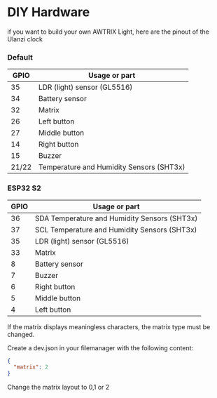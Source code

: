 # DIY Hardware

if you want to build your own AWTRIX Light, here are the pinout of the Ulanzi clock  

### Default

| GPIO  | Usage or part                                 |
|-------|-----------------------------------------------|
| 35    | LDR (light) sensor (GL5516)                   |
| 34    | Battery sensor                                |
| 32    | Matrix                                        |
| 26    | Left button                                   |
| 27    | Middle button                                 |
| 14    | Right button                                  |
| 15    | Buzzer                                        |
| 21/22 | Temperature and Humidity Sensors (SHT3x)      |


### ESP32 S2

| GPIO  | Usage or part                                 |
|-------|-----------------------------------------------|
| 36    | SDA Temperature and Humidity Sensors (SHT3x)  |
| 37    | SCL Temperature and Humidity Sensors (SHT3x)  |
| 35    | LDR (light) sensor (GL5516)                   |
| 33    | Matrix                                        |
| 8     | Battery sensor                                |
| 7     | Buzzer                                        |
| 6     | Right button                                  |
| 5     | Middle button                                 |
| 4     | Left button                                   |

If the matrix displays meaningless characters, the matrix type must be changed.

Create a dev.json in your filemanager with the following content:

```json
{
  "matrix": 2
}
```

Change the matrix layout to 0,1 or 2
